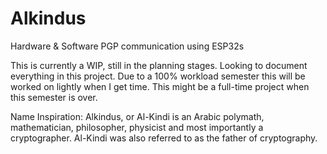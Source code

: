 # Alkindus
Hardware &amp; Software PGP communication using ESP32s

This is currently a WIP, still in the planning stages. Looking to document everything in this project.
Due to a 100% workload semester this will be worked on lightly when I get time. This might be a full-time project when this semester is over.


Name Inspiration:
Alkindus, or Al-Kindi is an Arabic polymath, mathematician, philosopher, physicist and most importantly a cryptographer. Al-Kindi was also referred to as the father of cryptography. 

